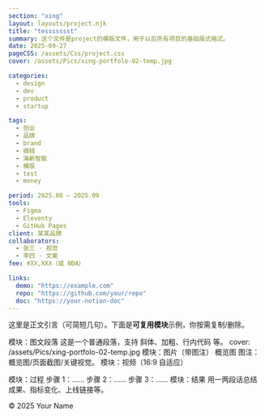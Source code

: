```yaml
---
section: "xing"
layout: layouts/project.njk
title: "tessssssst"
summary: 这个文件是project的模版文件，用于以后所有项目的基础版式格式。
date: 2025-09-27
pageCSS: /assets/Css/project.css
cover: /assets/Pics/xing-portfolo-02-temp.jpg

categories:
  - design
  - dev
  - product
  - startup

tags:
  - 创业
  - 品牌
  - brand
  - 搞钱
  - 海新智能
  - 模版
  - test
  - money

period: 2025.08 – 2025.09
tools:
  - Figma
  - Eleventy
  - GitHub Pages
client: 某某品牌
collaborators:
  - 张三 · 视觉
  - 李四 · 文案
fee: ¥XX,XXX（或 NDA）

links:
  demo: "https://example.com"
  repo: "https://github.com/your/repo"
  doc: "https://your-notion-doc"
---
```


这里是正文引言（可简短几句）。下面是**可复用模块**示例，你按需复制/删除。

模块：图文段落
这是一个普通段落，支持 斜体、加粗、行内代码 等。
cover: /assets/Pics/xing-portfolo-02-temp.jpg
模块：图片（带图注）
概览图
图注：概览图/页面截图/关键视觉。
模块：视频（16:9 自适应）

模块：过程
步骤 1：……
步骤 2：……
步骤 3：……
模块：结果
用一两段话总结成果、指标变化、上线链接等。

© 2025 Your Name